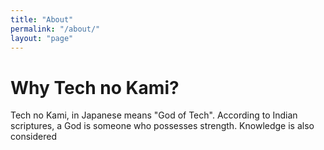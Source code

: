 ```yaml
---
title: "About"
permalink: "/about/"
layout: "page"
---
```


# Why Tech no Kami?
Tech no Kami, in Japanese means "God of Tech". According to Indian scriptures, a God is someone who possesses strength. Knowledge is also considered 
